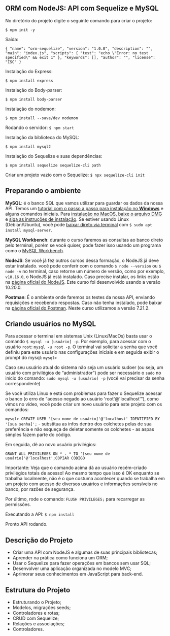 ## ORM com NodeJS: API com Sequelize e MySQL

No diretório do projeto digite o seguinte comando para criar o projeto:

`$ npm init -y`

Saída:

`{
  "name": "orm-sequelize",
  "version": "1.0.0",
  "description": "",
  "main": "index.js",
  "scripts": {
    "test": "echo \"Error: no test specified\" && exit 1"
  },
  "keywords": [],
  "author": "",
  "license": "ISC"
}`

Instalação do Express:

`$ npm install express`

Instalação do Body-parser:

`$ npm install body-parser`

Instalação do nodemon:

`$ npm install --save/dev nodemon`

Rodando o servidor: `$ npm start`


Instalação da biblioteca do MySQL:

`$ npm install mysql2`

Instalação do Sequelize e suas dependências:

`$ npm install sequelize sequelize-cli path`

Criar um projeto vazio com o Sequelize:
`$ npx sequelize-cli init`

## Preparando o ambiente

**MySQL**: é o banco SQL que vamos utilizar para guardar os dados da nossa API. Temos um [tutorial com o passo a passo para instalação no **Windows**](https://www.alura.com.br/artigos/mysql-do-download-e-instalacao-ate-sua-primeira-tabela) e alguns comandos iniciais. Para [instalação no MacOS, baixe o arquivo DMG](https://downloads.mysql.com/archives/community/) e [siga as instruções de instalação](https://dev.mysql.com/doc/mysql-osx-excerpt/8.0/en/osx-installation-pkg.html). Se estiver usando Linux (Debian/Ubuntu), você pode [baixar direto via terminal](https://ubuntu.com/server/docs/databases-mysql) com `$ sudo apt install mysql-server`.

**MySQL Workbench**: durante o curso faremos as consultas ao banco direto pelo terminal, porém se você quiser, pode fazer isso usando um programa como o [MySQL Workbench](https://dev.mysql.com/downloads/workbench/).

**NodeJS**: Se você já fez outros cursos dessa formação, o NodeJS já deve estar instalado. você pode conferir com o comando `$ node --version` ou `$ node -v` no terminal, caso retorne um número de versão, como por exemplo, `v10.16.0`, o NodeJS já está instalado. Caso precise instalar, os links estão na [página oficial do NodeJS](https://nodejs.org/en/download/). Este curso foi desenvolvido usando a versão 10.20.0.

**Postman**: É o ambiente onde faremos os testes da nossa API, enviando requisições e recebendo respostas. Caso não tenha instalado, pode baixar na [página oficial do Postman](https://www.postman.com/downloads/). Neste curso utilizamos a versão 7.21.2.


## Criando usuários no MySQL

Para acessar o terminal em sistemas Unix (Linux/MacOs) basta usar o comando `$ mysql -u [usuário] -p`. Por exemplo, para acessar com o usuário `root`: `mysql -u root -p`. O terminal vai solicitar a senha que você definiu para este usuário nas configurações iniciais e em seguida exibir o prompt do mysql: `mysql>`

Caso seu usuário atual do sistema não seja um usuário sudoer (ou seja, um usuário com privilégios de “administrador”) pode ser necessário o `sudo` no início do comando: `sudo mysql -u [usuário] -p` (você vai precisar da senha correspondente)

Se você utiliza Linux e está com problemas para fazer o Sequelize acessar o banco (o erro de “acesso negado ao usuário 'root'@'localhost'”), como vimos no vídeo, você pode criar um novo usuário para este projeto com os comandos:

`mysql> CREATE USER '[seu nome de usuário]'@'localhost' IDENTIFIED BY '[sua senha]';` - substitua as infos dentro dos colchetes pelas de sua preferência e não esqueça de deletar somente os colchetes - as aspas simples fazem parte do código.

Em seguida, dê ao novo usuário privilégios:

```
GRANT ALL PRIVILEGES ON * . * TO '[seu nome de usuário]'@'localhost';COPIAR CÓDIGO
```

Importante: Veja que o comando acima dá ao usuário recém-criado privilégios totais de acesso! Ao mesmo tempo que isso é OK enquanto se trabalha localmente, não é o que costuma acontecer quando se trabalha em um projeto com acesso de diversos usuários e informações sensíveis no banco, por razões de segurança.

Por último, rode o comando: `FLUSH PRIVILEGES;` para recarregar as permissões.

Executando a API:
`$ npm install`

Pronto API rodando.

## Descrição do Projeto

- Criar uma API com NodeJS e algumas de suas principais bibliotecas;
- Aprender na prática como funciona um ORM;
- Usar o Sequelize para fazer operações em bancos sem usar SQL;
- Desenvolver uma aplicação organizada no modelo MVC;
- Aprimorar seus conhecimentos em JavaScript para back-end.

## Estrutura do Projeto

- Estruturando o Projeto;
- Modelos, migrações seeds;
- Controladores e rotas;
- CRUD com Sequelize;
- Relações e associações;
- Controladores.
